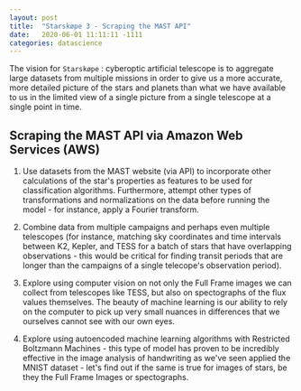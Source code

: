 ```yaml
---
layout: post
title:  "Starskøpe 3 - Scraping the MAST API"
date:   2020-06-01 11:11:11 -1111
categories: datascience
---
```


The vision for `Starskøpe` : cyberoptic artificial telescope is to aggregate large datasets from multiple missions in order to give us a more accurate, more detailed picture of the stars and planets than what we have available to us in the limited view of a single picture from a single telescope at a single point in time.

## Scraping the MAST API via Amazon Web Services (AWS)

1. Use datasets from the MAST website (via API) to incorporate other calculations of the star's properties as features to be used for classification algorithms. Furthermore, attempt other types of transformations and normalizations on the data before running the model - for instance, apply a Fourier transform.

2. Combine data from multiple campaigns and perhaps even multiple telescopes (for instance, matching sky coordinates and time intervals between K2, Kepler, and TESS for a batch of stars that have overlapping observations - this would be critical for finding transit periods that are longer than the campaigns of a single telecope's observation period).

3. Explore using computer vision on not only the Full Frame images we can collect from telescopes like TESS, but also on spectographs of the flux values themselves. The beauty of machine learning is our ability to rely on the computer to pick up very small nuances in differences that we ourselves cannot see with our own eyes. 
   
4. Explore using autoencoded machine learning algorithms with Restricted Boltzmann Machines - this type of model has proven to be incredibly effective in the image analysis of handwriting as we've seen applied the MNIST dataset - let's find out if the same is true for images of stars, be they the Full Frame Images or spectographs.


